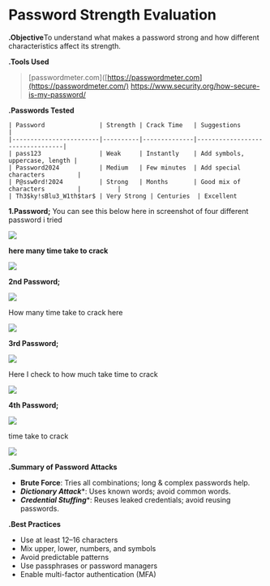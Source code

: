 # Password Strength Evaluation

**.Objective**To understand what makes a password strong and how different characteristics affect its strength.

**.Tools Used**

> [passwordmeter.com]([https://passwordmeter.com](https://passwordmeter.com/)
>  https://www.security.org/how-secure-is-my-password/
> 

**.Passwords Tested**

```
| Password               | Strength | Crack Time   | Suggestions                    |
|------------------------|----------|--------------|---------------------------------|
| pass123                | Weak     | Instantly    | Add symbols, uppercase, length |
| Password2024           | Medium   | Few minutes  | Add special characters         |
| P@ssw0rd!2024          | Strong   | Months       | Good mix of characters         |          |
| Th3$ky!sBlu3_W1th$tar$ | Very Strong | Centuries  | Excellent
```

**1.Password;** You can see this below here in screenshot of four different password i tried

![](https://cdn-images-1.medium.com/max/800/1*ZDw0_cUN621DHMAOdZ1n5w.png)

**here many time take to crack**

![](https://cdn-images-1.medium.com/max/800/1*z8QWGnp52Mp2Rvc0PwX19g.png)

**2nd Password;**

![](https://cdn-images-1.medium.com/max/800/1*GZbiR20303HTXstoX3UY-w.png)

How many time take to crack here

![](https://cdn-images-1.medium.com/max/800/1*DImrH-CnJvFJq9J9yeN4Jg.png)

**3rd Password;**

![](https://cdn-images-1.medium.com/max/800/1*fEArMBHpWmg4u51yZha7_g.png)

Here I check to how much take time to crack

![](https://cdn-images-1.medium.com/max/800/1*Iyzl3lX2mC40k5a_cEbdrA.png)

**4th Password;**

![](https://cdn-images-1.medium.com/max/800/1*xLidtG4rK1o65xM3OH8zaw.png)

time take to crack

![](https://cdn-images-1.medium.com/max/800/1*oHsPLRrTa4999PDjU1EFNw.png)

**.Summary of Password Attacks**

- ****Brute Force****: Tries all combinations; long & complex passwords help.
- ***Dictionary Attack****: Uses known words; avoid common words.
- ***Credential Stuffing****: Reuses leaked credentials; avoid reusing passwords.

**.Best Practices**

- Use at least 12–16 characters
- Mix upper, lower, numbers, and symbols
- Avoid predictable patterns
- Use passphrases or password managers
- Enable multi-factor authentication (MFA)
